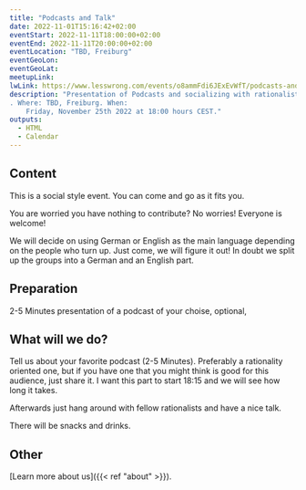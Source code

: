 ```yaml
---
title: "Podcasts and Talk"
date: 2022-11-01T15:16:42+02:00
eventStart: 2022-11-11T18:00:00+02:00
eventEnd: 2022-11-11T20:00:00+02:00
eventLocation: "TBD, Freiburg"
eventGeoLon:
eventGeoLat:
meetupLink: 
lwLink: https://www.lesswrong.com/events/o8ammFdi6JExEvWfT/podcasts-and-talk
description: "Presentation of Podcasts and socializing with rationalists
. Where: TBD, Freiburg. When:
    Friday, November 25th 2022 at 18:00 hours CEST."
outputs:
  - HTML
  - Calendar
---
```


## Content
This is a social style event. You can come and go as it fits you.

You are worried you have nothing to contribute? No worries! Everyone is
welcome!

We will decide on using German or English as the main language depending on the
people who turn up. Just come, we will figure it out!
In doubt we split up the groups into a German and an English part.

## Preparation
2-5 Minutes presentation of a podcast of your choise, optional,

## What will we do?
Tell us about your favorite podcast (2-5 Minutes). Preferably a rationality oriented one, but if you have one that you might think is good for this audience, just share it.
I want this part to start 18:15 and we will see how long it takes.

Afterwards just hang around with fellow rationalists and have a nice talk.

There will be snacks and drinks.

## Other

[Learn more about us]({{< ref "about" >}}).
